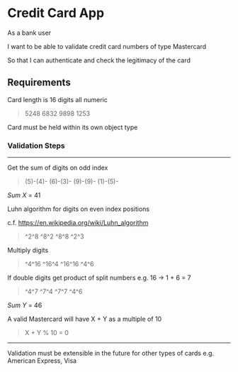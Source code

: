 # Credit Card App

As a bank user

I want to be able to validate credit card numbers of type Mastercard

So that I can authenticate and check the legitimacy of the card


## Requirements

Card length is 16 digits all numeric
> 5248 6832 9898 1253

Card must be held within its own object type

### Validation Steps

----

Get the sum of digits on odd index

> (5)-(4)- (6)-(3)- (9)-(9)- (1)-(5)-

*Sum X* = 41

Luhn algorithm for digits on even index positions

c.f. https://en.wikipedia.org/wiki/Luhn_algorithm

> ^2^8 ^8^2 ^8^8 ^2^3

Multiply digits
> ^4^16 ^16^4 ^16^16 ^4^6

If double digits get product of split numbers e.g. 16 -> 1 + 6 = 7

> ^4^7 ^7^4 ^7^7 ^4^6

*Sum Y* = 46


A valid Mastercard will have X + Y as a multiple of 10

> X + Y % 10 = 0

----

Validation must be extensible in the future for other types of cards e.g. American Express, Visa

